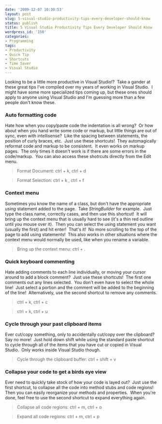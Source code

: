```yaml
---
date: '2009-12-07 10:30:53'
layout: post
slug: 5-visual-studio-productivity-tips-every-developer-should-know
status: publish
title: 5 Visual Studio Productivity Tips Every Developer Should Know
wordpress_id: '150'
categories:
- Programming
tags:
- Productivity
- Quick Tip
- Shortcuts
- Time Saver
- Visual Studio
---
```


Looking to be a little more productive in Visual Studio!?  Take a gander at these great tips I've compiled over my years of working in Visual Studio.  I might have some more specialized tips coming up, but these ones should apply to anyone using Visual Studio and I'm guessing more than a few people don't know these.

### Auto formatting code

Hate how when you copy/paste code the indentation is all wrong?  Or how about when you hand write some code or markup, but little things are out of sync, even with intellisense?  Like the spacing between statements, the position of curly braces, etc.  Just use these shortcuts!  They automagically reformat code and markup to be consistent.  It even works on markup pages.  The only times it doesn't work is if there are some errors in the code/markup.  You can also access these shotrcuts directly from the Edit menu.

> Format Document: ctrl + k, ctrl + d

> Format Selection: ctrl + k , ctrl + f

### Context menu

Sometimes you know the name of a class, but don't have the appropriate _using_ statement added to the page.  Take _StringBuilder_ for example.  Just type the class name, correctly cases, and then use this shortcut!  It will bring up the context menu that is usually hard to see (it's a thin red outline until you mouse over it).  Then you can select the using statement you want (usually the first) and hit enter!  That's it!  No more scrolling to the top of the page to add using statements!  This also works in other situations where the context menu would normally be used, like when you rename a variable.

> Bring up the context menu: ctrl + .

### Quick keyboard commenting

Hate adding comments to each line individually, or moving your cursor around to add a block comment?  Just use these shortcuts!  The first one comments out any lines selected.  You don't even have to select the whole line!  Just select a portion and the comment will be added to the beginning of the line!  Alternatively, use the second shortcut to remove any comments.

> ctrl + k, ctrl + c

> ctrl + k, ctrl + u

### Cycle through your past clipboard items

Ever cut/copy something, only to accidentally cut/copy over the clipboard?  Say no more!  Just hold down shift while using the standard paste shortcut to cycle through all of the items that you have cut or copied in Visual Studio.  Only works inside Visual Studio though.

> Cycle through the clipboard buffer: ctrl + shift + v

### Collapse your code to get a birds eye view

Ever need to quickly take stock of how your code is layed out?  Just use the first shortcut, to collapse all the code into method stubs and code regions!  Then you can easily reorganize your methods and properties.  When you're done, feel free to use the second shortcut to expand everything again.

> Collapse all code regions: ctrl + m, ctrl + o

> Expand all code regions: ctrl + m, ctrl + p
